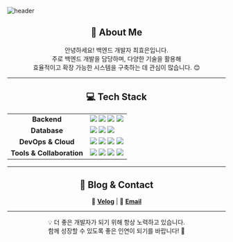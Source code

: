 ![header](https://capsule-render.vercel.app/api?type=transparent&color=auto&height=300&section=header&text=최효은(Back-end%20Developer)%20&fontSize=40)

<h2 align="center">🚀 About Me</h2>
<p align="center">
안녕하세요! 백엔드 개발자 최효은입니다.<br>
주로 백엔드 개발을 담당하며, 다양한 기술을 활용해<br>
효율적이고 확장 가능한 시스템을 구축하는 데 관심이 많습니다. 😊
</p>

---

<h2 align="center">💻 Tech Stack</h2>

<table align="center">
  <tr>
    <td align="center"><b>Backend</b></td>
    <td>
      <img src="https://img.shields.io/badge/NestJS-E0234E?style=flat&logo=nestjs&logoColor=white" />
      <img src="https://img.shields.io/badge/Node.js-339933?style=flat&logo=nodedotjs&logoColor=white" />
      <img src="https://img.shields.io/badge/Java-007396?style=flat&logo=openjdk&logoColor=white" />
      <img src="https://img.shields.io/badge/PHP-777BB4?style=flat&logo=php&logoColor=white" />
    </td>
  </tr>
  <tr>
    <td align="center"><b>Database</b></td>
    <td>
      <img src="https://img.shields.io/badge/MySQL-4479A1?style=flat&logo=mysql&logoColor=white" />
      <img src="https://img.shields.io/badge/PostgreSQL-4169E1?style=flat&logo=postgresql&logoColor=white" />
      <img src="https://img.shields.io/badge/MariaDB-003545?style=flat&logo=mariadb&logoColor=white" />
    </td>
  </tr>
  <tr>
    <td align="center"><b>DevOps & Cloud</b></td>
    <td>
      <img src="https://img.shields.io/badge/Docker-2496ED?style=flat&logo=docker&logoColor=white" />
      <img src="https://img.shields.io/badge/AWS-232F3E?style=flat&logo=amazonaws&logoColor=white" />
      <img src="https://img.shields.io/badge/AWS%20EC2-FF9900?style=flat&logo=amazonec2&logoColor=white" />
      <img src="https://img.shields.io/badge/AWS%20S3-569A31?style=flat&logo=amazons3&logoColor=white" />
    </td>
  </tr>
  <tr>
    <td align="center"><b>Tools & Collaboration</b></td>
    <td>
      <img src="https://img.shields.io/badge/GitHub-181717?style=flat&logo=github&logoColor=white" />
      <img src="https://img.shields.io/badge/Notion-000000?style=flat&logo=notion&logoColor=white" />
      <img src="https://img.shields.io/badge/Slack-4A154B?style=flat&logo=slack&logoColor=white" />
      <img src="https://img.shields.io/badge/Figma-F24E1E?style=flat&logo=figma&logoColor=white" />
    </td>
  </tr>
</table>

---

<h2 align="center">📌 Blog & Contact</h2>
<p align="center">
  📝 <a href="https://velog.io/@hellen0123"><b>Velog</b></a> |  
  📧 <a href="mailto:hellen0123@naver.com"><b>Email</b></a>
</p>

---

<p align="center">
  💡 더 좋은 개발자가 되기 위해 항상 노력하고 있습니다.<br>
  함께 성장할 수 있도록 좋은 인연이 되기를 바랍니다! 🚀
</p>

<!--
**hyoeun0001/hyoeun0001** is a ✨ _special_ ✨ repository because its `README.md` (this file) appears on your GitHub profile.

Here are some ideas to get you started:

- 🔭 I’m currently working on ...
- 🌱 I’m currently learning ...
- 👯 I’m looking to collaborate on ...
- 🤔 I’m looking for help with ...
- 💬 Ask me about ...
- 📫 How to reach me: ...
- 😄 Pronouns: ...
- ⚡ Fun fact: ...
-->
